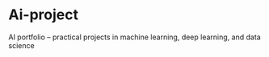 # Ai-project
AI portfolio – practical projects in machine learning, deep learning, and data science
